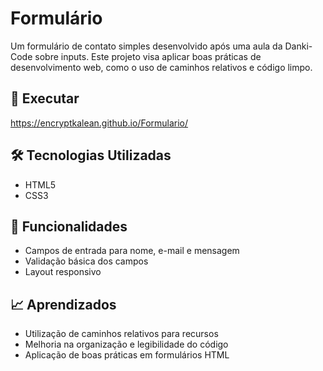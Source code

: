 # Formulário

Um formulário de contato simples desenvolvido após uma aula da Danki-Code sobre inputs. Este projeto visa aplicar boas práticas de desenvolvimento web, como o uso de caminhos relativos e código limpo.

## 🚀 Executar

https://encryptkalean.github.io/Formulario/

## 🛠️ Tecnologias Utilizadas

- HTML5
- CSS3

## 📌 Funcionalidades

- Campos de entrada para nome, e-mail e mensagem
- Validação básica dos campos
- Layout responsivo

## 📈 Aprendizados

- Utilização de caminhos relativos para recursos
- Melhoria na organização e legibilidade do código
- Aplicação de boas práticas em formulários HTML
